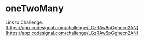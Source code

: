 # oneTwoMany

Link to Challenge: [https://app.codesignal.com/challenge/LGzRAw6pGghecn2AN](https://app.codesignal.com/challenge/LGzRAw6pGghecn2AN)